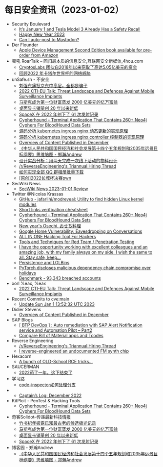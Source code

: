 # 每日安全资讯（2023-01-02）

- Security Boulevard
  - [It’s January 1 and Tesla Model 3 Already Has a Safety Recall](https://securityboulevard.com/2023/01/its-january-1-and-tesla-model-3-already-has-a-safety-recall/)
  - [Happy New Year 2023](https://securityboulevard.com/2023/01/happy-new-year-2023/)
  - [Can I auto-post to Mastodon?](https://securityboulevard.com/2022/12/can-i-auto-post-to-mastodon/)
- Der Flounder
  - [Apple Device Management Second Edition book available for pre-order from Amazon](https://derflounder.wordpress.com/2023/01/01/apple-device-management-second-edition-book-available-for-pre-order-from-amazon/)
- 嘶吼 RoarTalk – 回归最本质的信息安全,互联网安全新媒体,4hou.com
  - [CryptosLabs 团伙自2018年以来窃取了高达5.05亿美元的资金](https://www.4hou.com/posts/r7DL)
  - [回顾2022 年卡塔尔世界杯的网络威胁](https://www.4hou.com/posts/GKlK)
- unSafe.sh - 不安全
  - [刘强东痛批京东中高层，全都是骗子](https://buaq.net/go-143705.html)
  - [2022 CTI-EU Talk: Threat Landscape and Defences Against Mobile Surveillance Implants](https://buaq.net/go-143704.html)
  - [马斯克成为第一位财富蒸发 2000 亿美元的亿万富翁](https://buaq.net/go-143714.html)
  - [桌面显卡销量创 20 年以来新低](https://buaq.net/go-143715.html)
  - [SpaceX 在 2022 年创下了 61 次发射记录](https://buaq.net/go-143693.html)
  - [Cypherhound - Terminal Application That Contains 260+ Neo4j Cyphers For BloodHound Data Sets](https://buaq.net/go-143699.html)
  - [源码分析 kubernetes ingress nginx 动态更新的实现原理](https://buaq.net/go-143700.html)
  - [源码分析 kubernetes ingress nginx controller 控制器的实现原理](https://buaq.net/go-143687.html)
  - [Overview of Content Published in December](https://buaq.net/go-143676.html)
  - [《中华人民共和国国民经济和社会发展第十四个五年规划和2035年远景目标纲要》思维脑图 - 郑瀚Andrew](https://buaq.net/go-143692.html)
  - [设计实战分析：用两天完成一次线下活动的物料设计](https://buaq.net/go-143691.html)
  - [/r/ReverseEngineering's Triannual Hiring Thread](https://buaq.net/go-143673.html)
  - [如何实现全部 QQ 群相册批量下载](https://buaq.net/go-143674.html)
  - [[原创]2022长城杯决赛pwn](https://buaq.net/go-143701.html)
- SecWiki News
  - [SecWiki News 2023-01-01 Review](http://www.sec-wiki.com/?2023-01-01)
- Twitter @Nicolas Krassas
  - [GitHub - jafarlihi/modreveal: Utility to find hidden Linux kernel modules](https://twitter.com/Dinosn/status/1609604755667714048)
  - [Short links verification cheatsheet](https://twitter.com/Dinosn/status/1609568134465191938)
  - [Cypherhound - Terminal Application That Contains 260+ Neo4j Cyphers For BloodHound Data Sets](https://twitter.com/Dinosn/status/1609567568704200710)
  - [New year's Osechi, おせち料理](https://twitter.com/Dinosn/status/1609566902296223744)
  - [Google Home Vulnerability: Eavesdropping on Conversations](https://twitter.com/Dinosn/status/1609529876129644545)
  - [ALL IN ONE Hacking Tool For Hackers](https://twitter.com/Dinosn/status/1609471600486944768)
  - [Tools and Techniques for Red Team / Penetration Testing](https://twitter.com/Dinosn/status/1609471314942640129)
  - [I have the opportunity working with excellent colleagues and an amazing job, with my family always on my side. I wish the same to all. Stay safe, keep...](https://twitter.com/Dinosn/status/1609466164328947712)
  - [Persistence and LOLBins](https://twitter.com/Dinosn/status/1609451997459095552)
  - [PyTorch discloses malicious dependency chain compromise over holidays](https://twitter.com/Dinosn/status/1609451873148321793)
  - [Benchmark - 93,343 breached accounts](https://twitter.com/Dinosn/status/1609451813220110336)
- xorl %eax, %eax
  - [2022 CTI-EU Talk: Threat Landscape and Defences Against Mobile Surveillance Implants](https://xorl.wordpress.com/2023/01/01/2022-cti-eu-talk-threat-landscape-and-defences-against-mobile-surveillance-implants/)
- Recent Commits to cve:main
  - [Update Sun Jan  1 13:52:32 UTC 2023](https://github.com/trickest/cve/commit/acbbc63eff7d937871daa9837e9ebad6fa8e42f4)
- Didier Stevens
  - [Overview of Content Published in December](https://blog.didierstevens.com/2023/01/01/overview-of-content-published-in-december-8/)
- SAP Blogs
  - [[ BTP DevOps ]  : Auto remediation with SAP Alert Notification service and Automation Pilot – Part2](https://blogs.sap.com/2023/01/01/btp-devops-auto-remediation-with-sap-alert-notification-service-and-automation-pilot-part2/)
  - [Compare Bill of Material apps and Tcodes](https://blogs.sap.com/2023/01/01/compare-bill-of-material-apps-and-tcodes/)
- Reverse Engineering
  - [/r/ReverseEngineering's Triannual Hiring Thread](https://www.reddit.com/r/ReverseEngineering/comments/100ex17/rreverseengineerings_triannual_hiring_thread/)
  - [I reverse-engineered an undocumented FM synth chip](https://www.reddit.com/r/ReverseEngineering/comments/100raay/i_reverseengineered_an_undocumented_fm_synth_chip/)
- Hexacorn
  - [A bunch of OLD-School RCE tricks…](https://www.hexacorn.com/blog/2023/01/01/a-bunch-of-old-school-rce-tricks/)
- SAUCERMAN
  - [2022苟了一年，这下结束了](https://saucer-man.com/life/1030.html)
- 学习路
  - [code-inspector如何处理分支](https://4ra1n.love/post/pZFfJo49k/)
- 
  - [Captain’s Log: December 2022](https://cornerpirate.com/2023/01/01/captains-log-december-2022/)
- KitPloit - PenTest & Hacking Tools
  - [Cypherhound - Terminal Application That Contains 260+ Neo4j Cyphers For BloodHound Data Sets](http://www.kitploit.com/2023/01/cypherhound-terminal-application-that.html)
- 奇客Solidot–传递最新科技情报
  - [竹书纪年披露已知最古老的候选极光记录](https://www.solidot.org/story?sid=73783)
  - [马斯克成为第一位财富蒸发 2000 亿美元的亿万富翁](https://www.solidot.org/story?sid=73782)
  - [桌面显卡销量创 20 年以来新低](https://www.solidot.org/story?sid=73781)
  - [SpaceX 在 2022 年创下了 61 次发射记录](https://www.solidot.org/story?sid=73780)
- 博客园 - 郑瀚Andrew
  - [《中华人民共和国国民经济和社会发展第十四个五年规划和2035年远景目标纲要》思维脑图 - 郑瀚Andrew](https://www.cnblogs.com/LittleHann/p/17018327.html)
